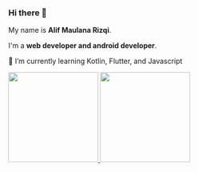 ### Hi there 👋

My name is **Alif Maulana Rizqi**.

I'm a **web developer and android developer**.

🌱 I’m currently learning Kotlin, Flutter, and Javascript

<p align="left">
<a href="https://github.com/alifmaulanarizqi">
  <img height="180em" src="https://github-readme-stats-eight-theta.vercel.app/api?username=alifmaulanarizqi&show_icons=true&theme=algolia&include_all_commits=true&count_private=true"/>
  <img height="180em" src="https://github-readme-stats-eight-theta.vercel.app/api/top-langs/?username=alifmaulanarizqi&layout=compact&langs_count=8&theme=algolia"/>
</a>
</p>
